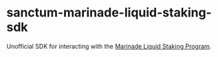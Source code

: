 # sanctum-marinade-liquid-staking-sdk

Unofficial SDK for interacting with the [Marinade Liquid Staking Program](https://github.com/marinade-finance/liquid-staking-program).